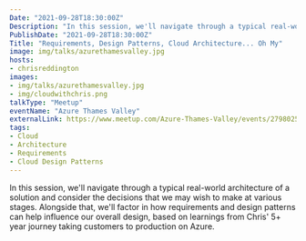 ```yaml
---
Date: "2021-09-28T18:30:00Z"
Description: "In this session, we'll navigate through a typical real-world architecture of a solution and consider the decisions that we may wish to make at various stages. Alongside that, we'll factor in how requirements and design patterns can help influence our overall design, based on learnings from Chris' 5+ year journey taking customers to production on Azure."
PublishDate: "2021-09-28T18:30:00Z"
Title: "Requirements, Design Patterns, Cloud Architecture... Oh My"
image: img/talks/azurethamesvalley.jpg
hosts:
- chrisreddington
images:
- img/talks/azurethamesvalley.jpg
- img/cloudwithchris.png
talkType: "Meetup"
eventName: "Azure Thames Valley"
externalLink: https://www.meetup.com/Azure-Thames-Valley/events/279802550/
tags:
- Cloud
- Architecture
- Requirements
- Cloud Design Patterns
---
```

In this session, we'll navigate through a typical real-world architecture of a solution and consider the decisions that we may wish to make at various stages. Alongside that, we'll factor in how requirements and design patterns can help influence our overall design, based on learnings from Chris' 5+ year journey taking customers to production on Azure.
